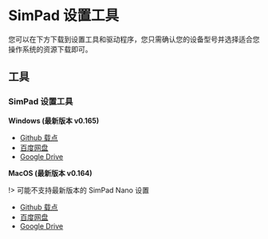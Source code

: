 # SimPad 设置工具

您可以在下方下载到设置工具和驱动程序，您只需确认您的设备型号并选择适合您操作系统的资源下载即可。

## 工具

### SimPad 设置工具

**Windows (最新版本 v0.165)**

- [Github 载点](https://github.com/iamapig120/simpad-control-panel/releases/latest)
- [百度网盘](https://pan.baidu.com/s/1iyKR8VuCHOcb268qGasDjw)
- [Google Drive](https://drive.google.com/open?id=1BKlzmygNA-BeAlN8PIP6oxpImct3_gvv)

**MacOS (最新版本 v0.164)**

!> 可能不支持最新版本的 SimPad Nano 设置

- [Github 载点](https://github.com/iamapig120/simpad-control-panel/releases/latest)
- [百度网盘](https://pan.baidu.com/s/1iyKR8VuCHOcb268qGasDjw)
- [Google Drive](https://drive.google.com/open?id=1BKlzmygNA-BeAlN8PIP6oxpImct3_gvv)